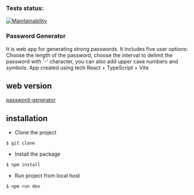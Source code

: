 ### Tests status:

[![Maintainability](https://api.codeclimate.com/v1/badges/130e41968143ab1a3d48/maintainability)](https://codeclimate.com/github/marininiurii/Password-Generator/maintainability)

### Password Generator

It is web app for generating strong passwords. It includes five user options: Choose the length of the password, choose the interval to delimit the password with '-' character, you can also add upper case numbers and symbols.
App created using tech React + TypeScript + Vite

## web version

[password-generator](https://password-generator-sigma-ruby.vercel.app/)

## installation

- Сlone the project

```
$ git clone
```

- Install the package

```
$ npm install
```

- Run project from local host

```
$ npm run dev
```
